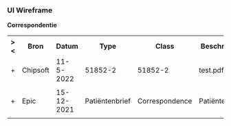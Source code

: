 ### UI Wireframe
<b>Correspondentie</b>
<table class="grid">
<tbody>
<tr><th>&gt;&lt;</th>
<th>Bron</th>
<th>Datum</th>
<th>Type</th>
<th>Class</th>
<th>Beschrijving</th>
<th>Auteur</th>
<th>Specialisme</th>
<th>(MimeType)</th>
</tr>
<tr><td>+</td>
<td>Chipsoft</td>
<td>11-5-2022</td>
<td>51852-2</td>
<td>51852-2</td>
<td>test.pdf</td>
<td></td>
<td>394802001</td>
<td>application/pdf</td>
</tr><tr><td></td><td colspan=8>
</td></tr>
<tr><td>+</td>
<td>Epic</td>
<td>15-12-2021</td>
<td>Patiëntenbrief</td>
<td>Correspondence</td>
<td>Patiëntenbrief</td>
<td>G Boer</td>
<td>KGA - Genetica</td>
<td>application/pdf</td>
</tr><tr><td></td><td colspan=8>
</td></tr>
</tbody>
</table>